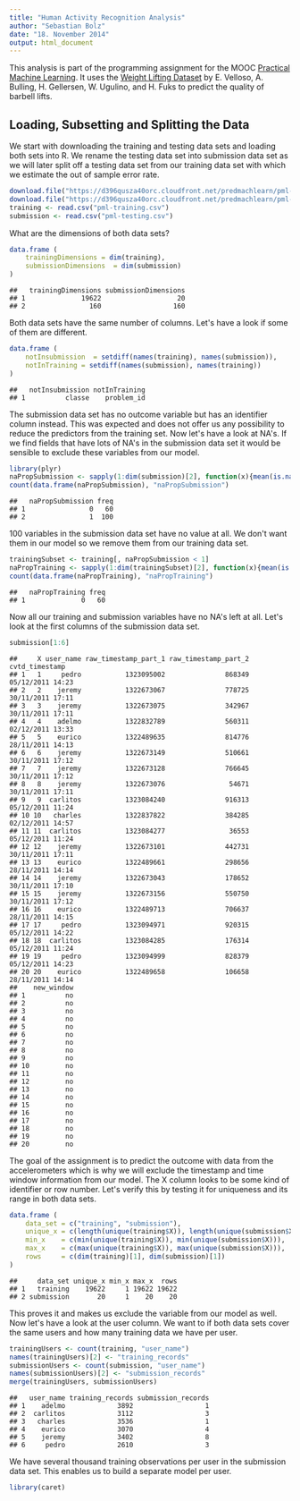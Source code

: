 ```yaml
---
title: "Human Activity Recognition Analysis"
author: "Sebastian Bolz"
date: "18. November 2014"
output: html_document
---
```


This analysis is part of the programming assignment for the MOOC
[Practical Machine Learning](https://www.coursera.org/course/predmachlearn). It
uses the
[Weight Lifting Dataset](http://groupware.les.inf.puc-rio.br/work.jsf?p1=11201)
by E. Velloso, A. Bulling, H. Gellersen, W. Ugulino, and H. Fuks to predict the
quality of barbell lifts.

## Loading, Subsetting and Splitting the Data

We start with downloading the training and testing data sets and loading both sets into R. We rename the testing data set into submission data set as we will later split off a testing data set from our training data set with which we estimate the out of sample error rate.


```r
download.file("https://d396qusza40orc.cloudfront.net/predmachlearn/pml-training.csv", "pml-training.csv", "curl")
download.file("https://d396qusza40orc.cloudfront.net/predmachlearn/pml-submission.csv", "pml-submission.csv", "curl")
training <- read.csv("pml-training.csv")
submission <- read.csv("pml-testing.csv")
```

What are the dimensions of both data sets?


```r
data.frame (
    trainingDimensions = dim(training),
    submissionDimensions  = dim(submission)
)
```

```
##   trainingDimensions submissionDimensions
## 1              19622                   20
## 2                160                  160
```

Both data sets have the same number of columns. Let's have a look if some of them are different.


```r
data.frame (
    notInsubmission  = setdiff(names(training), names(submission)),
    notInTraining = setdiff(names(submission), names(training))
)
```

```
##   notInsubmission notInTraining
## 1          classe    problem_id
```

The submission data set has no outcome variable but has an identifier column instead. This was expected and does not offer us any possibility to reduce the predictors from the training set. Now let's have a look at NA's. If we find fields that have lots of NA's in the submission data set it would be sensible to exclude these variables from our model.


```r
library(plyr)
naPropSubmission <- sapply(1:dim(submission)[2], function(x){mean(is.na(submission[, x]))})
count(data.frame(naPropSubmission), "naPropSubmission")
```

```
##   naPropSubmission freq
## 1                0   60
## 2                1  100
```

100 variables in the submission data set have no value at all. We don't want them in our model so we remove them from our training data set.


```r
trainingSubset <- training[, naPropSubmission < 1]
naPropTraining <- sapply(1:dim(trainingSubset)[2], function(x){mean(is.na(trainingSubset[, x]))})
count(data.frame(naPropTraining), "naPropTraining")
```

```
##   naPropTraining freq
## 1              0   60
```

Now all our training and submission variables have no NA's left at all. Let's look at the first columns of the submission data set.


```r
submission[1:6]
```

```
##     X user_name raw_timestamp_part_1 raw_timestamp_part_2   cvtd_timestamp
## 1   1     pedro           1323095002               868349 05/12/2011 14:23
## 2   2    jeremy           1322673067               778725 30/11/2011 17:11
## 3   3    jeremy           1322673075               342967 30/11/2011 17:11
## 4   4    adelmo           1322832789               560311 02/12/2011 13:33
## 5   5    eurico           1322489635               814776 28/11/2011 14:13
## 6   6    jeremy           1322673149               510661 30/11/2011 17:12
## 7   7    jeremy           1322673128               766645 30/11/2011 17:12
## 8   8    jeremy           1322673076                54671 30/11/2011 17:11
## 9   9  carlitos           1323084240               916313 05/12/2011 11:24
## 10 10   charles           1322837822               384285 02/12/2011 14:57
## 11 11  carlitos           1323084277                36553 05/12/2011 11:24
## 12 12    jeremy           1322673101               442731 30/11/2011 17:11
## 13 13    eurico           1322489661               298656 28/11/2011 14:14
## 14 14    jeremy           1322673043               178652 30/11/2011 17:10
## 15 15    jeremy           1322673156               550750 30/11/2011 17:12
## 16 16    eurico           1322489713               706637 28/11/2011 14:15
## 17 17     pedro           1323094971               920315 05/12/2011 14:22
## 18 18  carlitos           1323084285               176314 05/12/2011 11:24
## 19 19     pedro           1323094999               828379 05/12/2011 14:23
## 20 20    eurico           1322489658               106658 28/11/2011 14:14
##    new_window
## 1          no
## 2          no
## 3          no
## 4          no
## 5          no
## 6          no
## 7          no
## 8          no
## 9          no
## 10         no
## 11         no
## 12         no
## 13         no
## 14         no
## 15         no
## 16         no
## 17         no
## 18         no
## 19         no
## 20         no
```

The goal of the assignment is to predict the outcome with data from the accelerometers which is why we will exclude the timestamp and time window information from our model. The X column looks to be some kind of identifier or row number. Let's verify this by testing it for uniqueness and its range in both data sets.


```r
data.frame (
    data_set = c("training", "submission"),
    unique_x = c(length(unique(training$X)), length(unique(submission$X))),
    min_x    = c(min(unique(training$X)), min(unique(submission$X))),
    max_x    = c(max(unique(training$X)), max(unique(submission$X))),
    rows     = c(dim(training)[1], dim(submission)[1])
)
```

```
##     data_set unique_x min_x max_x  rows
## 1   training    19622     1 19622 19622
## 2 submission       20     1    20    20
```

This proves it and makes us exclude the variable from our model as well. Now let's have a look at the user column. We want to if both data sets cover the same users and how many training data we have per user.


```r
trainingUsers <- count(training, "user_name")
names(trainingUsers)[2] <- "training_records"
submissionUsers <- count(submission, "user_name")
names(submissionUsers)[2] <- "submission_records"
merge(trainingUsers, submissionUsers)
```

```
##   user_name training_records submission_records
## 1    adelmo             3892                  1
## 2  carlitos             3112                  3
## 3   charles             3536                  1
## 4    eurico             3070                  4
## 5    jeremy             3402                  8
## 6     pedro             2610                  3
```

We have several thousand training observations per user in the submission data set. This enables us to build a separate model per user.


```r
library(caret)
```
